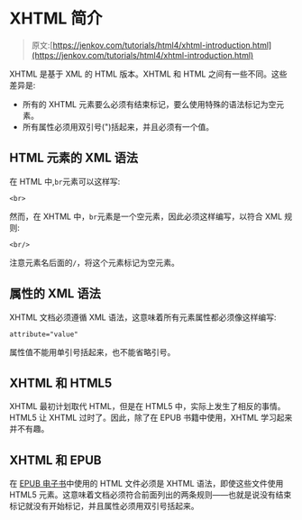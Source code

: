 # XHTML 简介

> 原文:[https://jenkov.com/tutorials/html4/xhtml-introduction.html](https://jenkov.com/tutorials/html4/xhtml-introduction.html)

XHTML 是基于 XML 的 HTML 版本。XHTML 和 HTML 之间有一些不同。这些差异是:

*   所有的 XHTML 元素要么必须有结束标记，要么使用特殊的语法标记为空元素。
*   所有属性必须用双引号(")括起来，并且必须有一个值。

## HTML 元素的 XML 语法

在 HTML 中,`br`元素可以这样写:

```
<br>

```

然而，在 XHTML 中，`br`元素是一个空元素，因此必须这样编写，以符合 XML 规则:

```
<br/>

```

注意元素名后面的`/`，将这个元素标记为空元素。

## 属性的 XML 语法

XHTML 文档必须遵循 XML 语法，这意味着所有元素属性都必须像这样编写:

```
attribute="value"

```

属性值不能用单引号括起来，也不能省略引号。

## XHTML 和 HTML5

XHTML 最初计划取代 HTML，但是在 HTML5 中，实际上发生了相反的事情。HTML5 让 XHTML 过时了。因此，除了在 EPUB 书籍中使用，XHTML 学习起来并不有趣。

## XHTML 和 EPUB

在 [EPUB 电子书](/epub2/index.html)中使用的 HTML 文件必须是 XHTML 语法，即使这些文件使用 HTML5 元素。这意味着文档必须符合前面列出的两条规则——也就是说没有结束标记就没有开始标记，并且属性必须用双引号括起来。